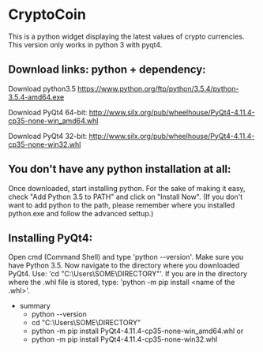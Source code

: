 CryptoCoin
=======

This is a python widget displaying the latest values of crypto currencies.
This version only works in python 3 with pyqt4.

Download links: python + dependency:
-------------

  Download python3.5
  https://www.python.org/ftp/python/3.5.4/python-3.5.4-amd64.exe
  
  
  Download PyQt4 64-bit:
  http://www.silx.org/pub/wheelhouse/PyQt4-4.11.4-cp35-none-win_amd64.whl
  
  Download PyQt4 32-bit:
  http://www.silx.org/pub/wheelhouse/PyQt4-4.11.4-cp35-none-win32.whl
  
  
You don't have any python installation at all:
-------------
  
  Once downloaded, start installing python. For the sake of making it easy, check "Add Python 3.5 to PATH" 
  and click on "Install Now". (If you don't want to add python to the path, please remember where you installed python.exe and follow the advanced settup.)
  
Installing PyQt4:
-------------

  Open cmd (Command Shell) and type 'python --version'. Make sure you have Python 3.5.
  Now navigate to the directory where you downloaded PyQt4. Use: 'cd "C:\Users\SOME\DIRECTORY"'.
  If you are in the directory where the .whl file is stored, type: 'python -m pip install <name of the .whl>'.
  
  * summary
     - python --version
     - cd "C:\Users\SOME\DIRECTORY"
     - python -m pip install PyQt4-4.11.4-cp35-none-win_amd64.whl
        or
     - python -m pip install PyQt4-4.11.4-cp35-none-win32.whl
  
  
